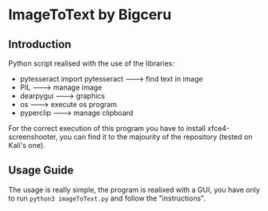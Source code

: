 # ImageToText by Bigceru
## Introduction

Python script realised with the use of the libraries:
+ pytesseract import pytesseract ---> find text in image
+ PIL ---> manage image
+ dearpygui ---> graphics
+ os ---> execute os program
+ pyperclip ---> manage clipboard

For the correct execution of this program you have to install xfce4-screenshooter, you can find it to the majourity of the repository (tested on Kali's one).

## Usage Guide

The usage is really simple, the program is realixed with a GUI, you have only to run `python3 imageToText.py` and follow the "instructions".
